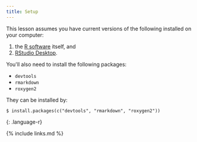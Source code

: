```yaml
---
title: Setup
---
```


This lesson assumes you have current versions of the following installed on your computer:

1. the [R software](https://cran.r-project.org/mirrors.html) itself, and
1. [RStudio Desktop](https://www.rstudio.com/products/rstudio/download/#download).

You'll also need to install the following packages:

- `devtools`
- `rmarkdown`
- `roxygen2`

They can be installed by:

~~~
$ install.packages(c("devtools", "rmarkdown", "roxygen2"))
~~~
{: .language-r}


{% include links.md %}
